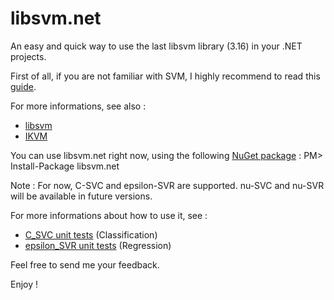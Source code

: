 libsvm.net
==========

An easy and quick way to use the last libsvm library (3.16) in your .NET projects.

First of all, if you are not familiar with SVM, I highly recommend to read this [guide](http://www.csie.ntu.edu.tw/~cjlin/papers/guide/guide.pdf).

For more informations, see also : 
 * [libsvm](http://www.csie.ntu.edu.tw/~cjlin/libsvm/)
 * [IKVM](http://www.ikvm.net/)

You can use libsvm.net right now, using the following [NuGet package](http://nuget.org/packages/libsvm.net/ ) : 
PM> Install-Package libsvm.net

Note : For now, C-SVC and epsilon-SVR are supported. nu-SVC and nu-SVR will be available in future versions.

For more informations about how to use it, see : 
* [C_SVC unit tests](https://github.com/nicolaspanel/libsvm.net/blob/master/LIBSVM.NET.Tests/LIBSVM.NET.Tests/C_SVCTests.cs) (Classification)
* [epsilon_SVR unit tests](https://github.com/nicolaspanel/libsvm.net/blob/master/LIBSVM.NET.Tests/LIBSVM.NET.Tests/Epsilon_SVRTests.cs) (Regression)

Feel free to send me your feedback.

Enjoy !
